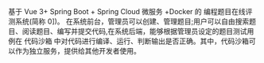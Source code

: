 基于 Vue 3+ Spring Boot + Spring Cloud 微服务 +Docker 的 编程题目在线评测系统(简称 0])。
在系统前台，管理员可以创建、管理题目;用户可以自由搜索题目、阅读题目、编写并提交代码,在系统后端，能够根据管理员设定的题目测试用例在 代码沙箱 中对代码进行编译、运行、判断输出是否正确。其中，代码沙箱可以作为独立服务，提供给其他开发者使用。

